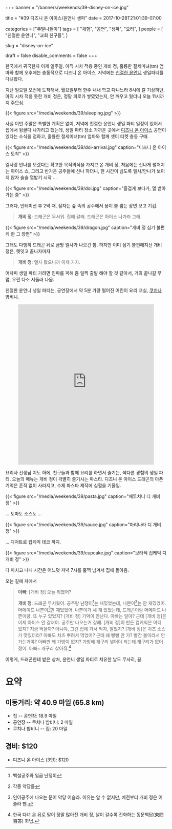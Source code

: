 +++
banner = "/banners/weekends/39-disney-on-ice.jpg"

title = "#39 디즈니 온 아이스/윤언니 생파"
date = 2017-10-28T21:01:39-07:00

categories = ["주말나들이"]
tags = [
    "체험",
    "공연",
    "생파",
    "요리",
]
people = [
    "친절한 윤언니",
    "교회 친구들",
]

slug = "disney-on-ice"

draft = false
disable_comments = false
+++

한국에서 귀국한지 이제 일주일. 아직 시차 적응 중인 개비 정, 훌륭한 절세미녀(tm)
엄마와 함께 오후에는 충동적으로 디즈니 온 아이스, 저녁에는 [친절한
윤언니](/people/친절한-윤언니) 생일파티를 다녀왔다.

<!--more-->

지난 일요일 오전에 도착해서, 월요일부터 한주 내내 학교 다니느라 8시에
칼 기상하던, 아직 시차 적응 못한 개비 정은, 정말 피로가 쌓였었는지, 안 깨우고
뒀더니 오늘 11시까지 주므심.

{{< figure
  src="/media/weekends/39/sleeping.jpg" >}}

사실 이번 주말은 특별한 계획은 없이, 저녁에 친절한 윤언니 생일 파티 일정이
있어서 집에서 뒹굴다 나가려고 했는데, 생일 파티 장소 가까운 곳에서 [디즈니
온 아이스](https://www.disneyonice.com) 공연이 있다는 소식을 접하고, 훌륭한
절세미녀(tm) 엄마와 함께 셋이 티켓 충동 구매.


{{< figure
  src="/media/weekends/39/doi-arrival.jpg"
  caption="디즈니 온 아이스 도착" >}}

엘사랑 안나를 보겠다는 확고한 목적의식을 가지고 온 개비 정, 처음에는 신나게
펼쳐지는 아이스 쇼, 그리고 반가운 공주들에 신나 하더니, 한 시간이 넘도록
엘사/안나가 보이지 않자 슬슬 열받기 시작 …

{{< figure
  src="/media/weekends/39/doi.jpg"
  caption="즐겁게 보다가, 열 받아 가는 중" >}}

그러다, 인터미션 후 2막 때, 잠자는 숲 속의 공주에서 용이 불 뿜는 장면 보고
기겁.

> **개비 정**: 드래곤은 무서워. 집에 갈래. 드래곤은 아이스 나가라 그래.

{{< figure
  src="/media/weekends/39/dragon.jpg"
  caption="개비 정 심기 불편케 한 그 장면" >}}

그래도 다행히 드래곤 뒤로 금방 엘사가 나오긴 함. 하지만 이미 심기 불편해지신
개비 정은, 렛잇고 끝나자마자

> **개비 정**: 엘사 봤으니까 이제 가자.

어차피 생일 파티 가려면 인파를 피해 좀 일찍 출발 해야 할 것 같아서, 거의
끝나갈 무렵, 우린 다소 서둘러 나옴.

친절한 윤언니 생일 파티는, 공연장에서 약 5분 가량 떨어진 어린이 요리 교실,
[쿠치나 밤비니](http://www.cucinabambini.com/).

<figure>
<iframe
src="https://www.google.com/maps/embed?pb=!1m18!1m12!1m3!1d3173.3339205743246!2d-121.905302684325!3d37.31091724648274!2m3!1f0!2f0!3f0!3m2!1i1024!2i768!4f13.1!3m3!1m2!1s0x808e34a9f3dc8785%3A0xb49b65dba338c0bf!2sCucina+Bambini!5e0!3m2!1sen!2sus!4v1509254165763"
width="100%" height="500" frameborder="0" style="border:0"
allowfullscreen></iframe>
</figure>

요리사 선생님 지도 하에, 친구들과 함께 요리를 하면서 즐기는, 색다른 경험의 생일
파티. 오늘의 메뉴는 개비 정이 각별히 즐기시는 파스타. 디즈니 온 아이스 드래곤의
아픈 기억은 흔적 없이 사라지고, 수제 파스타 제작에 심혈을 기울임.

{{< figure
  src="/media/weekends/39/pasta.jpg"
  caption="페투치니 디 개비 정" >}}

… 토마토 소스도 …

{{< figure
  src="/media/weekends/39/sauce.jpg"
  caption="마리나라 디 개비 정" >}}

… 디저트로 컵케익 데코 까지.

{{< figure
  src="/media/weekends/39/cupcake.jpg"
  caption="보라색 컵케익 디 개비 정" >}}

다 마치고 나니 시간은 어느덧 저녁 7시를 훌쩍 넘겨서 집에 돌아옴.

오는 길에 차에서

> **아빠**: [개비 정] 오늘 뭐했어?
>
> **개비 정**: 드래곤 무서웠어. 공주랑 난쟁이[^1]는 재밌었는데, 나쁜이[^2]는
> 안 재밌었어. 머메이드 나쁜이[^3]만 재밌었어. 나쁜이가 세 개 있었는데,
> 드래곤이랑 머메이드 나쁜이랑, 또 누구 있었지? [개비 정] 기억이 안난다.
> 아빠는 알아? 근데 [개비 정]은 이제 아이스
> 안 갈꺼야. 공주만 나오는거 갈래. [개비 정]이 만든 컵케익은 어디 있지?
> 지금 먹을까? 아니야, 그건 집에 가서 먹자, 알았지?
> [개비 정]은 치즈 소스가 맛있더라? 아빠도 치즈 뿌려서 먹었어?
> 근데 왜 빵빵 안 가? 빨간 불이라서 안 가는거야? 아빠만 왜 가방이 없지?
> 가방에 개구리 넣어야 되는데 개구리가 없어졌어. 아빠~ 개구리 찾아줘.[^4]

[^1]: 백설공주와 일곱 난쟁이
[^2]: 각종 악당들
[^3]: 인어공주에 나오는 문어 악당 어슬라. 이유는 알 수 없지만, 예전부터 개비 정은 어슬라 팬.
[^4]: 한국 다녀 온 뒤로 말이 정말 많아진 개비 정, 날이 갈수록 진화하는 동문백답(東問百答) 화법.

이렇게, 드래곤한테 받은 상처, 윤언니 생일 파티로 치유한 날도 무사히, 끝.

# 요약

## 이동거리: 약 40.9 마일 (65.8 km)

- 집 -- 공연장: 18.9 마일
- 공연장 -- 쿠치나 밤비니: 2 마일
- 쿠치나 밤비니 -- 집: 20 마일

## 경비: $120

- 디즈니 온 아이스 (3인): $120
